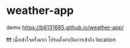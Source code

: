 # weather-app

demo
https://b6131685.github.io/weather-app/

:heavy_exclamation_mark::heavy_exclamation_mark::heavy_exclamation_mark:
เมื่อเข้าใจครั้งแรก โปรดตั้งค่าเปิดการเข้าถึง location 

